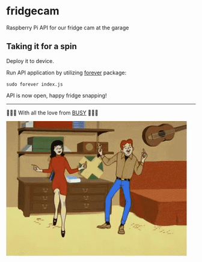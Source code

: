 # fridgecam

Raspberry Pi API for our fridge cam at the garage

## Taking it for a spin

Deploy it to device.

Run API application by utilizing [forever](https://www.npmjs.com/package/forever) package:

```
sudo forever index.js
```

API is now open, happy fridge snapping!

---
:blue_heart::blue_heart::blue_heart: With all the love from [BUSY](https://github.com/BUSYcph) :blue_heart::blue_heart::blue_heart:

![alt text](https://github.com/BUSYcph/fridgecam/raw/master/src/tenor.gif "Happy fridge snapping")
